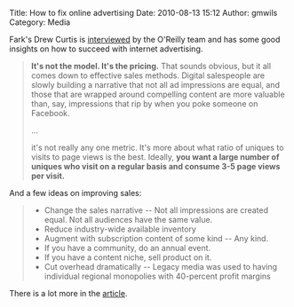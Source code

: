 Title: How to fix online advertising
Date: 2010-08-13 15:12
Author: gmwils
Category: Media

Fark's Drew Curtis is [interviewed][] by the O'Reilly team and has some
good insights on how to succeed with internet advertising.

> **It's not the model. It's the pricing.** That sounds obvious, but it
> all comes down to effective sales methods. Digital salespeople are
> slowly building a narrative that not all ad impressions are equal, and
> those that are wrapped around compelling content are more valuable
> than, say, impressions that rip by when you poke someone on Facebook.
>
> ...
>
> it's not really any one metric. It's more about what ratio of uniques
> to visits to page views is the best. Ideally, **you want a large
> number of uniques who visit on a regular basis and consume 3-5 page
> views per visit.**

And a few ideas on improving sales:

> -   Change the sales narrative -- Not all impressions are created
>     equal. Not all audiences have the same value.
> -   Reduce industry-wide available inventory
> -   Augment with subscription content of some kind -- Any kind.
> -   If you have a community, do an annual event.
> -   If you have a content niche, sell product on it.
> -   Cut overhead dramatically -- Legacy media was used to having
>     individual regional monopolies with 40-percent profit margins

There is a lot more in the [article][interviewed].

  [interviewed]: http://radar.oreilly.com/2010/08/how-to-fix-online-advertising.html
